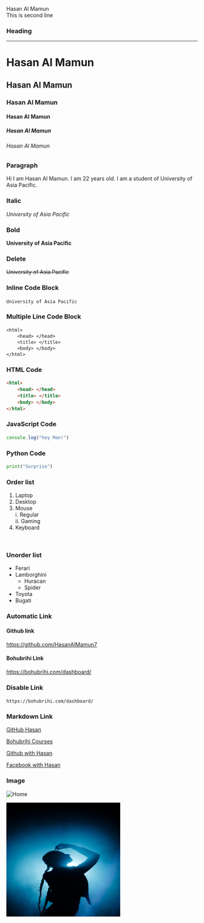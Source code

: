 <!-- markdown tutorial -->

Hasan Al Mamun  
This is second line  
### Heading
<!-- horizontal rule -->
---
<!-- heading levels[in html (h1),(h2),(h3)... [in Markdown(#),(##),(###)...]-->
# Hasan Al Mamun
## Hasan Al Mamun
### Hasan Al Mamun
#### Hasan Al Mamun
##### Hasan Al Mamun
###### Hasan Al Mamun

<!-- paragraph  -->
### Paragraph
<p>Hi I am Hasan Al Mamun. I am 22 years old. I am a student of University of Asia Pacific.</p>  

### Italic
<!-- ITALIC
[in html(<i></i>)].
[in Markdown (_)] -->

_University of Asia Pacific_  

<!-- BOLD
[in html(<b></b>)].
[in Markdown (__)] -->
### Bold
__University of Asia Pacific__  

<!-- strikethrough or delete text
[in html(<del></del>)].
[in Markdown (~~)] -->
### Delete
~~University of Asia Pacific~~  

<!-- INLINE CODE BLOCK

[in Markdown (``)] -->
### Inline Code Block  

``University of Asia Pacific``

<!-- MULTIPLELINE CODE BLOCK

[in Markdown (```)] -->  
### Multiple Line Code Block
```
<html>
    <head> </head>
    <title> </title>
    <body> </body>
</html>
```

  <!--CODE BLOCK FORMATING 
  [(```html), (```python)]-->
### HTML Code
```html
<html>
    <head> </head>
    <title> </title>
    <body> </body>
</html>
```
### JavaScript Code
```javascript
console.log("hey Man!")
```
### Python Code  
```python
print("Surprise")
```  

<!-- ORDER LIST
1,2,3 -->
### Order list  
1. Laptop
2. Desktop                     
3. Mouse  
  i. Regular   
  ii. Gaming
4. Keyboard  
</br>

<!-- UNORDERED LIST(-) -->
### Unorder list
- Ferari
- Lamborghini  
  - Huracan
  - Spider
- Toyota
- Bugati

### Automatic Link
#### Github link
https://github.com/HasanAlMamun7  

#### Bohubrihi Link
https://bohubrihi.com/dashboard/

### Disable Link
`https://bohubrihi.com/dashboard/`

### Markdown Link
<!-- syntex {[title](link)} -->

[GitHub Hasan](https://github.com/HasanAlMamun7)

[Bohubrihi Courses](https://bohubrihi.com/dashboard/
)

<!-- Many link acces -->
[Github with Hasan][Github]

[Facebook with Hasan][Facebook]

<!-- All link is here -->
[Github]:https://github.com/HasanAlMamun7  
[Facebook]:https://www.facebook.com/

<!-- Add images -->
### Image
![Home](./images/pexels-nazila-azimzada-13919046.jpg)

<!-- image control height and width -->
<img src="./images/img2.jpg" height="300px" width="300px" title="Home Image"/>
